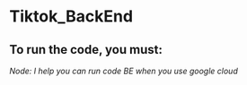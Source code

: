 # Tiktok_BackEnd
## To run the code, you must:
*Node: I help you can run code BE when you use google cloud*
